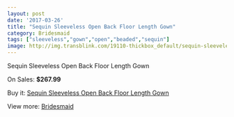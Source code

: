 ```yaml
---
layout: post
date: '2017-03-26'
title: "Sequin Sleeveless Open Back Floor Length Gown"
category: Bridesmaid
tags: ["sleeveless","gown","open","beaded","sequin"]
image: http://img.transblink.com/19110-thickbox_default/sequin-sleeveless-open-back-floor-length-gown.jpg
---
```

Sequin Sleeveless Open Back Floor Length Gown

On Sales: **$267.99**
<a href="https://www.transblink.com/en/bridesmaid/5973-sequin-sleeveless-open-back-floor-length-gown.html"><amp-img layout="responsive" width="600" height="600" src="//img.transblink.com/19110-thickbox_default/sequin-sleeveless-open-back-floor-length-gown.jpg" alt="Sequin Sleeveless Open Back Floor Length Gown 0" /></a>
<a href="https://www.transblink.com/en/bridesmaid/5973-sequin-sleeveless-open-back-floor-length-gown.html"><amp-img layout="responsive" width="600" height="600" src="//img.transblink.com/19114-thickbox_default/sequin-sleeveless-open-back-floor-length-gown.jpg" alt="Sequin Sleeveless Open Back Floor Length Gown 1" /></a>
<a href="https://www.transblink.com/en/bridesmaid/5973-sequin-sleeveless-open-back-floor-length-gown.html"><amp-img layout="responsive" width="600" height="600" src="//img.transblink.com/19113-thickbox_default/sequin-sleeveless-open-back-floor-length-gown.jpg" alt="Sequin Sleeveless Open Back Floor Length Gown 2" /></a>
<a href="https://www.transblink.com/en/bridesmaid/5973-sequin-sleeveless-open-back-floor-length-gown.html"><amp-img layout="responsive" width="600" height="600" src="//img.transblink.com/19112-thickbox_default/sequin-sleeveless-open-back-floor-length-gown.jpg" alt="Sequin Sleeveless Open Back Floor Length Gown 3" /></a>
<a href="https://www.transblink.com/en/bridesmaid/5973-sequin-sleeveless-open-back-floor-length-gown.html"><amp-img layout="responsive" width="600" height="600" src="//img.transblink.com/19111-thickbox_default/sequin-sleeveless-open-back-floor-length-gown.jpg" alt="Sequin Sleeveless Open Back Floor Length Gown 4" /></a>

Buy it: [Sequin Sleeveless Open Back Floor Length Gown](https://www.transblink.com/en/bridesmaid/5973-sequin-sleeveless-open-back-floor-length-gown.html "Sequin Sleeveless Open Back Floor Length Gown")

View more: [Bridesmaid](https://www.transblink.com/en/4-bridesmaid "Bridesmaid")